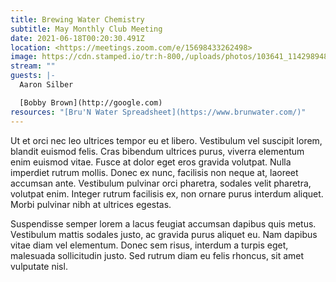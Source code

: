 ```yaml
---
title: Brewing Water Chemistry
subtitle: May Monthly Club Meeting
date: 2021-06-18T00:20:30.491Z
location: <https://meetings.zoom.com/e/15698433262498>
image: https://cdn.stamped.io/tr:h-800,/uploads/photos/103641_11429894862_1f71e89a_d1f4_40b3_b7e1_2b9dad914957.jpg?
stream: ""
guests: |-
  Aaron Silber

  [Bobby Brown](http://google.com)
resources: "[Bru'N Water Spreadsheet](https://www.brunwater.com/)"
---
```

Ut et orci nec leo ultrices tempor eu et libero. Vestibulum vel suscipit lorem, blandit euismod felis. Cras bibendum ultrices purus, viverra elementum enim euismod vitae. Fusce at dolor eget eros gravida volutpat. Nulla imperdiet rutrum mollis. Donec ex nunc, facilisis non neque at, laoreet accumsan ante. Vestibulum pulvinar orci pharetra, sodales velit pharetra, volutpat enim. Integer rutrum facilisis ex, non ornare purus interdum aliquet. Morbi pulvinar nibh at ultrices egestas. 

Suspendisse semper lorem a lacus feugiat accumsan dapibus quis metus. Vestibulum mattis sodales justo, ac gravida purus aliquet eu. Nam dapibus vitae diam vel elementum. Donec sem risus, interdum a turpis eget, malesuada sollicitudin justo. Sed rutrum diam eu felis rhoncus, sit amet vulputate nisl.